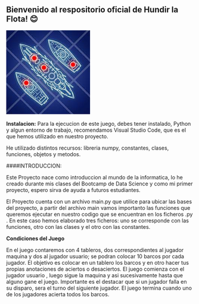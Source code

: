 ## Bienvenido al respositorio oficial de Hundir la Flota! 😊

![](imagenes/descarga.jfif)



**Instalacion:**
Para la ejecucion de este juego, debes tener instalado, Python y algun entorno de trabajo, recomendamos Visual Studio Code, que es el que hemos utilizado en nuestro proyecto.

He utilizado distintos recursos: libreria numpy, constantes, clases, funciones, objetos y metodos.


####INTRODUCCION:

Este Proyecto nace como introduccion al mundo de la informatica, lo he creado durante mis clases del Bootcamp de Data Science y como mi primer proyecto, espero sirva de ayuda a futuros estudiantes.

El Proyecto cuenta con un archivo main.py que utilice para ubicar las bases del proyecto, a partir del archivo main vamos importanto las funciones que queremos ejecutar en nuestro codigo que se encuentran en los ficheros .py . En este caso hemos elaborado tres ficheros: uno se corresponde con las funciones, otro con las clases y el otro con las constantes.


**Condiciones del Juego**

En el juego contaremos con 4 tableros, dos correspondientes al jugador maquina y dos al jugador usuario; se podran colocar 10 barcos por cada jugador. El objetivo es colocar en un tablero los barcos y en otro hacer tus propias anotaciones de aciertos o desaciertos. El juego comienza con el jugador usuario , luego sigue la maquina y asi sucesivamente hasta que alguno gane el juego. Importante es el destacar que si un jugador falla en su disparo, sera el turno del siguiente jugador.
El juego termina cuando uno de los jugadores acierta todos los barcos.

